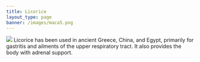 ```yaml
---
title: Licorice
layout_type: page
banner: /images/maca5.png
---
```


<img class="right-img" src="/images/licorice.png">
Licorice has been used in ancient Greece, China, and Egypt, primarily for gastritis and ailments of the upper respiratory tract. It also provides the body with adrenal support.